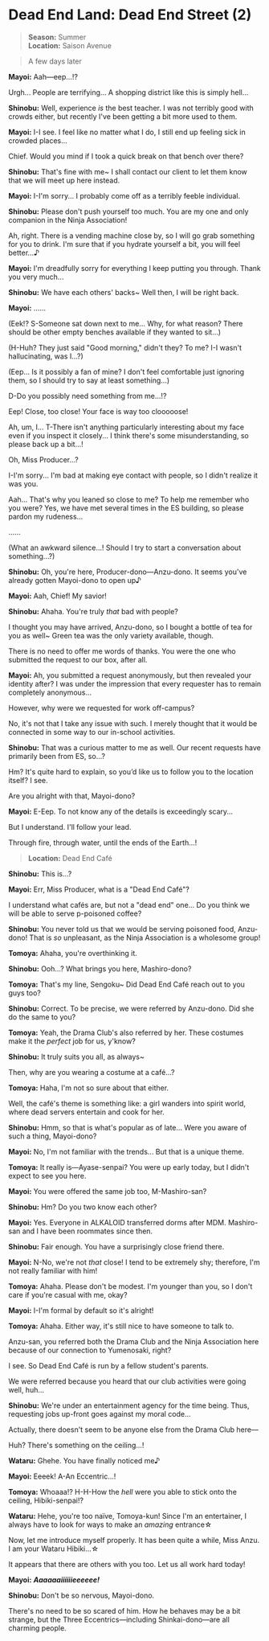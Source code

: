 # Dead End Land: Dead End Street (2)

> **Season:** Summer<br>
> **Location:** Saison Avenue

> A few days later

**Mayoi:** Aah—eep...!?

Urgh... People are terrifying... A shopping district like this is simply hell...

**Shinobu:** Well, experience *is* the best teacher. I was not terribly good with crowds either, but recently I've been getting a bit more used to them.

**Mayoi:** I-I see. I feel like no matter what I do, I still end up feeling sick in crowded places...

Chief. Would you mind if I took a quick break on that bench over there?

**Shinobu:** That's fine with me~ I shall contact our client to let them know that we will meet up here instead.

**Mayoi:** I-I'm sorry... I probably come off as a terribly feeble individual.

**Shinobu:** Please don't push yourself too much. You are my one and only companion in the Ninja Association!

Ah, right. There is a vending machine close by, so I will go grab something for you to drink. I'm sure that if you hydrate yourself a bit, you will feel better...♪

**Mayoi:** I'm dreadfully sorry for everything I keep putting you through. Thank you very much...

**Shinobu:** We have each others' backs~ Well then, I will be right back.

**Mayoi:** ......

(Eek!? S-Someone sat down next to me... Why, for what reason? There should be other empty benches available if they wanted to sit...)

(H-Huh? They just said "Good morning," didn't they? To me? I-I wasn't hallucinating, was I...?)

(Eep... Is it possibly a fan of mine? I don't feel comfortable just ignoring them, so I should try to say at least something...)

D-Do you possibly need something from me...!?

Eep! Close, too close! Your face is way too clooooose!

Ah, um, I... T-There isn't anything particularly interesting about my face even if you inspect it closely... I think there's some misunderstanding, so please back up a bit...!

Oh, Miss Producer...?

I-I'm sorry... I'm bad at making eye contact with people, so I didn't realize it was you.

Aah... That's why you leaned so close to me? To help me remember who you were? Yes, we have met several times in the ES building, so please pardon my rudeness...

......

(What an awkward silence...! Should I try to start a conversation about something...?)

**Shinobu:** Oh, you're here, Producer-dono—Anzu-dono. It seems you've already gotten Mayoi-dono to open up♪

**Mayoi:** Aah, Chief! My savior!

**Shinobu:** Ahaha. You're truly *that* bad with people?

I thought you may have arrived, Anzu-dono, so I bought a bottle of tea for you as well~ Green tea was the only variety available, though.

There is no need to offer me words of thanks. You were the one who submitted the request to our box, after all.

**Mayoi:** Ah, you submitted a request anonymously, but then revealed your identity after? I was under the impression that every requester has to remain completely anonymous...

However, why were we requested for work off-campus?

No, it's not that I take any issue with such. I merely thought that it would be connected in some way to our in-school activities.

**Shinobu:** That was a curious matter to me as well. Our recent requests have primarily been from ES, so...?

Hm? It's quite hard to explain, so you’d like us to follow you to the location itself? I see.

Are you alright with that, Mayoi-dono?

**Mayoi:** E-Eep. To not know any of the details is exceedingly scary...

But I understand. I'll follow your lead.

Through fire, through water, until the ends of the Earth...!

> **Location:** Dead End Café

**Shinobu:** This is...?

**Mayoi:** Err, Miss Producer, what is a "Dead End Café"?

I understand what cafés are, but not a "dead end" one... Do you think we will be able to serve p-poisoned coffee?

**Shinobu:** You never told us that we would be serving poisoned food, Anzu-dono! That is *so* unpleasant, as the Ninja Association is a wholesome group!

**Tomoya:** Ahaha, you're overthinking it.

**Shinobu:** Ooh...? What brings you here, Mashiro-dono?

**Tomoya:** That's my line, Sengoku~ Did Dead End Café reach out to you guys too?

**Shinobu:** Correct. To be precise, we were referred by Anzu-dono. Did she do the same to you?

**Tomoya:** Yeah, the Drama Club's also referred by her. These costumes make it the *perfect* job for us, y'know?

**Shinobu:** It truly suits you all, as always~

Then, why are you wearing a costume at a café...?

**Tomoya:** Haha, I'm not so sure about that either.

Well, the café's theme is something like: a girl wanders into spirit world, where dead servers entertain and cook for her.

**Shinobu:** Hmm, so that is what's popular as of late... Were you aware of such a thing, Mayoi-dono?

**Mayoi:** No, I'm not familiar with the trends... But that is a unique theme.

**Tomoya:** It really is—Ayase-senpai? You were up early today, but I didn't expect to see you here.

**Mayoi:** You were offered the same job too, M-Mashiro-san?

**Shinobu:** Hm? Do you two know each other?

**Mayoi:** Yes. Everyone in ALKALOID transferred dorms after MDM. Mashiro-san and I have been roommates since then.

**Shinobu:** Fair enough. You have a surprisingly close friend there.

**Mayoi:** N-No, we're not *that* close! I tend to be extremely shy; therefore, I'm not really familiar with him!

**Tomoya:** Ahaha. Please don't be modest. I'm younger than you, so I don't care if you're casual with me, okay?

**Mayoi:** I-I'm formal by default so it's alright!

**Tomoya:** Ahaha. Either way, it's still nice to have someone to talk to.

Anzu-san, you referred both the Drama Club and the Ninja Association here because of our connection to Yumenosaki, right?

I see. So Dead End Café is run by a fellow student's parents.

We were referred because you heard that our club activities were going well, huh...

**Shinobu:** We're under an entertainment agency for the time being. Thus, requesting jobs up-front goes against my moral code...

Actually, there doesn't seem to be anyone else from the Drama Club here—

Huh? There's something on the ceiling...!

**Wataru:** Ghehe. You have finally noticed me♪

**Mayoi:** Eeeek! A-An Eccentric...!

**Tomoya:** Whoaaa!? H-H-How the *hell* were you able to stick onto the ceiling, Hibiki-senpai!?

**Wataru:** Hehe, you're too naïve, Tomoya-kun! Since I'm an entertainer, I always have to look for ways to make an *amazing* entrance☆

Now, let me introduce myself properly. It has been quite a while, Miss Anzu. I am your Wataru Hibiki...☆

It appears that there are others with you too. Let us all work hard today!

**Mayoi:** ***Aaaaaaiiiiiieeeeee!***

**Shinobu:** Don't be so nervous, Mayoi-dono.

There's no need to be so scared of him. How he behaves may be a bit strange, but the Three Eccentrics—including Shinkai-dono—are all charming people.
